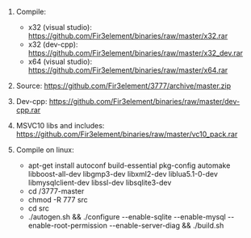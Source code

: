 1. Compile:
	* x32 (visual studio): https://github.com/Fir3element/binaries/raw/master/x32.rar
	* x32 (dev-cpp): https://github.com/Fir3element/binaries/raw/master/x32_dev.rar
	* x64 (visual studio): https://github.com/Fir3element/binaries/raw/master/x64.rar

2. Source: https://github.com/Fir3element/3777/archive/master.zip

3. Dev-cpp: https://github.com/Fir3element/binaries/raw/master/dev-cpp.rar

4. MSVC10 libs and includes: https://github.com/Fir3element/binaries/raw/master/vc10_pack.rar

5. Compile on linux:
	* apt-get install autoconf build-essential pkg-config automake libboost-all-dev libgmp3-dev libxml2-dev liblua5.1-0-dev libmysqlclient-dev libssl-dev libsqlite3-dev
	* cd /3777-master
	* chmod -R 777 src
	* cd src
	* ./autogen.sh && ./configure --enable-sqlite --enable-mysql --enable-root-permission --enable-server-diag && ./build.sh
